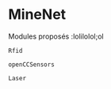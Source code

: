 MineNet
=======

Modules proposés :lolilolol;ol

    Rfid
    
    openCCSensors
    
    Laser
    
